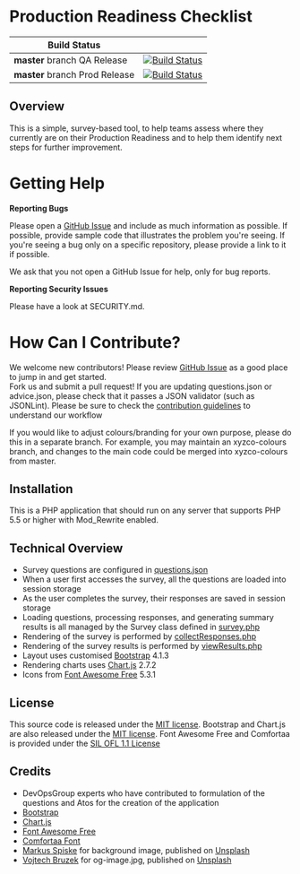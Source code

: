 # Production Readiness Checklist

| Build Status | |
| ------------ | - |
| **master** branch QA Release | [![Build Status](https://vsrm.dev.azure.com/DevOpsGroupLtd/_apis/public/Release/badge/68da88e0-91b0-4f79-9d6f-f4c34ee53d1f/2/3)](https://dev.azure.com/DevOpsGroupLtd/Production%20Readiness%20Review/_release?view=mine&definitionId=2) |
| **master** branch Prod Release | [![Build Status](https://vsrm.dev.azure.com/DevOpsGroupLtd/_apis/public/Release/badge/68da88e0-91b0-4f79-9d6f-f4c34ee53d1f/2/4)](https://dev.azure.com/DevOpsGroupLtd/Production%20Readiness%20Review/_release?view=mine&definitionId=2) |

## Overview

This is a simple, survey-based tool, to help teams assess where they currently are on their Production Readiness and to help them identify next steps for further improvement.


Getting Help
============

**Reporting Bugs**

Please open a [GitHub Issue](https://github.com/devopsguys/production-readiness-review/issues) 
and include as much information as possible.  If possible, provide sample code
that illustrates the problem you're seeing.  If you're seeing a bug only
on a specific repository, please provide a link to it if possible.

We ask that you not open a GitHub Issue for help, only for bug reports.

**Reporting Security Issues**

Please have a look at SECURITY.md.

How Can I Contribute?
==================================

We welcome new contributors!  Please review  [GitHub Issue](https://github.com/devopsguys/production-readiness-review/issues) 
as a good place to jump in and get started.  
Fork us and submit a pull request! If you are updating questions.json or advice.json, please check that it passes a JSON validator (such as JSONLint).
Please be sure to check the [contribution guidelines](https://github.com/devopsguys/production-readiness-review/blob/master/CONTRIBUTING.md) to
understand our workflow

If you would like to adjust colours/branding for your own purpose, please do this in a separate branch. For example, you may maintain an xyzco-colours branch, and changes to the main code could be merged into xyzco-colours from master.

## Installation

This is a PHP application that should run on any server that supports PHP 5.5 or higher with Mod_Rewrite enabled. 

## Technical Overview

* Survey questions are configured in [questions.json](https://github.com/devopsguys/production-readiness-review/blob/master/questions.json)
* When a user first accesses the survey, all the questions are loaded into session storage
* As the user completes the survey, their responses are saved in session storage
* Loading questions, processing responses, and generating summary results is all managed by the Survey class defined in [survey.php](https://github.com/devopsguys/production-readiness-review/blob/master/survey.php)
* Rendering of the survey is performed by [collectResponses.php](https://github.com/devopsguys/production-readiness-review/blob/master/collectResponses.php)
* Rendering of the survey results is performed by [viewResults.php](https://github.com/devopsguys/production-readiness-review/blob/master/viewResults.php)
* Layout uses customised [Bootstrap](http://getbootstrap.com/) 4.1.3
* Rendering charts uses [Chart.js](https://www.chartjs.org/) 2.7.2
* Icons from [Font Awesome Free](https://fontawesome.com/free) 5.3.1

## License

This source code is released under the [MIT license](https://github.com/atosorigin/DevOpsMaturityAssessment/blob/master/LICENSE). Bootstrap and Chart.js are also released under the [MIT license](https://github.com/atosorigin/DevOpsMaturityAssessment/blob/master/LICENSE). Font Awesome Free and Comfortaa is provided under the [SIL OFL 1.1 License](https://scripts.sil.org/cms/scripts/page.php?site_id=nrsi&id=OFL) 

## Credits

* DevOpsGroup experts who have contributed to formulation of the questions and Atos for the creation of the application
* [Bootstrap](http://getbootstrap.com/)
* [Chart.js](https://www.chartjs.org/)
* [Font Awesome Free](https://fontawesome.com/free)
* [Comfortaa Font](https://github.com/alexeiva/comfortaa)
* [Markus Spiske](https://unsplash.com/@markusspiske) for background image, published on [Unsplash](https://unsplash.com/)
* [Vojtech Bruzek](https://unsplash.com/@vojtechbruzek) for og-image.jpg, published on [Unsplash](https://unsplash.com/)
